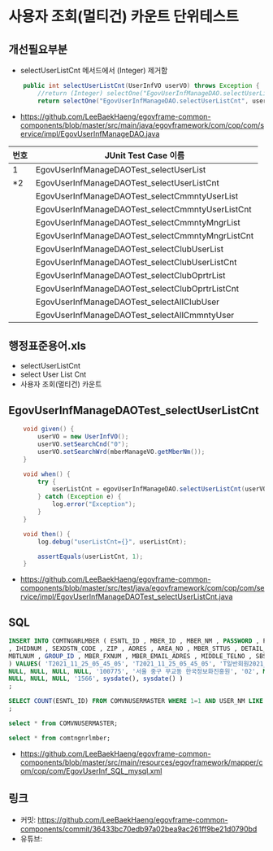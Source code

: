 # 사용자 조회(멀티건) 카운트 단위테스트

## 개선필요부분

- selectUserListCnt 메서드에서 (Integer) 제거함

```java
	public int selectUserListCnt(UserInfVO userVO) throws Exception {
		//return (Integer) selectOne("EgovUserInfManageDAO.selectUserListCnt", userVO);
		return selectOne("EgovUserInfManageDAO.selectUserListCnt", userVO);
```

- https://github.com/LeeBaekHaeng/egovframe-common-components/blob/master/src/main/java/egovframework/com/cop/com/service/impl/EgovUserInfManageDAO.java

|번호|JUnit Test Case 이름|
|-|-|
|1|EgovUserInfManageDAOTest_selectUserList|
|*2|EgovUserInfManageDAOTest_selectUserListCnt|
||EgovUserInfManageDAOTest_selectCmmntyUserList|
||EgovUserInfManageDAOTest_selectCmmntyUserListCnt|
||EgovUserInfManageDAOTest_selectCmmntyMngrList|
||EgovUserInfManageDAOTest_selectCmmntyMngrListCnt|
||EgovUserInfManageDAOTest_selectClubUserList|
||EgovUserInfManageDAOTest_selectClubUserListCnt|
||EgovUserInfManageDAOTest_selectClubOprtrList|
||EgovUserInfManageDAOTest_selectClubOprtrListCnt|
||EgovUserInfManageDAOTest_selectAllClubUser|
||EgovUserInfManageDAOTest_selectAllCmmntyUser|

## 행정표준용어.xls

- selectUserListCnt
- select User List Cnt
- 사용자 조회(멀티건) 카운트

## EgovUserInfManageDAOTest_selectUserListCnt

```java
	void given() {
		userVO = new UserInfVO();
		userVO.setSearchCnd("0");
		userVO.setSearchWrd(mberManageVO.getMberNm());
	}

	void when() {
		try {
			userListCnt = egovUserInfManageDAO.selectUserListCnt(userVO);
		} catch (Exception e) {
			log.error("Exception");
		}
	}

	void then() {
		log.debug("userListCnt={}", userListCnt);

		assertEquals(userListCnt, 1);
	}
```

- https://github.com/LeeBaekHaeng/egovframe-common-components/blob/master/src/test/java/egovframework/com/cop/com/service/impl/EgovUserInfManageDAOTest_selectUserListCnt.java

## SQL

```sql
INSERT INTO COMTNGNRLMBER ( ESNTL_ID , MBER_ID , MBER_NM , PASSWORD , PASSWORD_HINT , PASSWORD_CNSR 
, IHIDNUM , SEXDSTN_CODE , ZIP , ADRES , AREA_NO , MBER_STTUS , DETAIL_ADRES , END_TELNO , 
MBTLNUM , GROUP_ID , MBER_FXNUM , MBER_EMAIL_ADRES , MIDDLE_TELNO , SBSCRB_DE , CHG_PWD_LAST_PNTTM 
) VALUES( 'T2021_11_25_05_45_05', 'T2021_11_25_05_45_05', 'T일반회원2021_11_25_05_45_05', 'H3uCH+sfF0CcfRZmcC80zahwEA5krLvXpNg8ACP+7+U=', 
NULL, NULL, NULL, NULL, '100775', '서울 중구 무교동 한국정보화진흥원', '02', NULL, NULL, '2059', '1566-2059', 
NULL, NULL, NULL, '1566', sysdate(), sysdate() ) 
;

SELECT COUNT(ESNTL_ID) FROM COMVNUSERMASTER WHERE 1=1 AND USER_NM LIKE CONCAT ('%', 'T일반회원2021_11_25_05_45_05','%')
;

select * from COMVNUSERMASTER;

select * from comtngnrlmber;
```

- https://github.com/LeeBaekHaeng/egovframe-common-components/blob/master/src/main/resources/egovframework/mapper/com/cop/com/EgovUserInf_SQL_mysql.xml

## 링크

- 커밋: https://github.com/LeeBaekHaeng/egovframe-common-components/commit/36433bc70edb97a02bea9ac261ff9be21d0790bd
- 유튜브: 
